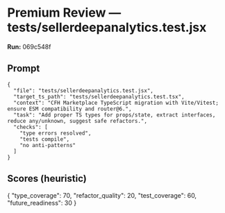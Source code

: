 # Premium Review — tests/sellerdeepanalytics.test.jsx

**Run:** 069c548f

## Prompt

```
{
  "file": "tests/sellerdeepanalytics.test.jsx",
  "target_ts_path": "tests/sellerdeepanalytics.test.tsx",
  "context": "CFH Marketplace TypeScript migration with Vite/Vitest; ensure ESM compatibility and router@6.",
  "task": "Add proper TS types for props/state, extract interfaces, reduce any/unknown, suggest safe refactors.",
  "checks": [
    "type errors resolved",
    "tests compile",
    "no anti-patterns"
  ]
}
```

## Scores (heuristic)

{
  "type_coverage": 70,
  "refactor_quality": 20,
  "test_coverage": 60,
  "future_readiness": 30
}
